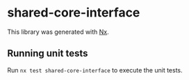 # shared-core-interface

This library was generated with [Nx](https://nx.dev).

## Running unit tests

Run `nx test shared-core-interface` to execute the unit tests.
